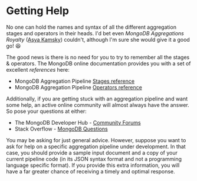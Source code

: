 # Getting Help

No one can hold the names and syntax of all the different aggregation stages and operators in their heads. I'd bet even _MongoDB Aggregations Royalty_ ([Asya Kamsky](http://www.kamsky.org/stupid-tricks-with-mongodb)) couldn't, although I'm sure she would give it a good go! &#128518;

The good news is there is no need for you to try to remember all the stages & operators. The MongoDB online documentation provides you with a set of excellent _references_ here:

 * MongoDB Aggregation Pipeline [Stages reference](https://docs.mongodb.com/manual/reference/operator/aggregation-pipeline/)
 * MongoDB Aggregation Pipeline [Operators reference](https://docs.mongodb.com/manual/reference/operator/aggregation/)
 
Additionally, if you are getting stuck with an aggregation pipeline and want some help, an active online community will almost always have the answer. So pose your questions at either:

 * The MongoDB Developer Hub - [Community Forums](https://developer.mongodb.com/community/forums/)
 * Stack Overflow - [MongoDB Questions](https://stackoverflow.com/questions/tagged/mongodb)

You may be asking for just general advice. However, suppose you want to ask for help on a specific aggregation pipeline under development. In that case, you should provide a sample input document and a copy of your current pipeline code (in its JSON syntax format and not a programming language specific format). If you provide this extra information, you will have a far greater chance of receiving a timely and optimal response.

